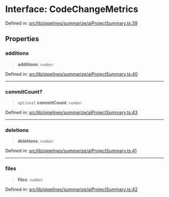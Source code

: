 # Interface: CodeChangeMetrics

Defined in: [src/lib/pipelines/summarize/aiProjectSummary.ts:39](https://github.com/elizaOS/elizaos.github.io/blob/4810f50019028b92f4f2a0ac31323fd787c7f288/src/lib/pipelines/summarize/aiProjectSummary.ts#L39)

## Properties

### additions

> **additions**: `number`

Defined in: [src/lib/pipelines/summarize/aiProjectSummary.ts:40](https://github.com/elizaOS/elizaos.github.io/blob/4810f50019028b92f4f2a0ac31323fd787c7f288/src/lib/pipelines/summarize/aiProjectSummary.ts#L40)

---

### commitCount?

> `optional` **commitCount**: `number`

Defined in: [src/lib/pipelines/summarize/aiProjectSummary.ts:43](https://github.com/elizaOS/elizaos.github.io/blob/4810f50019028b92f4f2a0ac31323fd787c7f288/src/lib/pipelines/summarize/aiProjectSummary.ts#L43)

---

### deletions

> **deletions**: `number`

Defined in: [src/lib/pipelines/summarize/aiProjectSummary.ts:41](https://github.com/elizaOS/elizaos.github.io/blob/4810f50019028b92f4f2a0ac31323fd787c7f288/src/lib/pipelines/summarize/aiProjectSummary.ts#L41)

---

### files

> **files**: `number`

Defined in: [src/lib/pipelines/summarize/aiProjectSummary.ts:42](https://github.com/elizaOS/elizaos.github.io/blob/4810f50019028b92f4f2a0ac31323fd787c7f288/src/lib/pipelines/summarize/aiProjectSummary.ts#L42)

